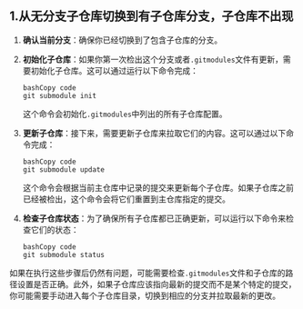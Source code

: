 ## 1.从无分支子仓库切换到有子仓库分支，子仓库不出现

1. **确认当前分支**：确保你已经切换到了包含子仓库的分支。

2. **初始化子仓库**：如果你第一次检出这个分支或者`.gitmodules`文件有更新，需要初始化子仓库。这可以通过运行以下命令完成：

   ```
   bashCopy code
   git submodule init
   ```

   这个命令会初始化`.gitmodules`中列出的所有子仓库配置。

3. **更新子仓库**：接下来，需要更新子仓库来拉取它们的内容。这可以通过以下命令完成：

   ```
   bashCopy code
   git submodule update
   ```

   这个命令会根据当前主仓库中记录的提交来更新每个子仓库。如果子仓库之前已经被检出，这个命令会将它们重置到主仓库指定的提交。

4. **检查子仓库状态**：为了确保所有子仓库都已正确更新，可以运行以下命令来检查它们的状态：

   ```
   bashCopy code
   git submodule status
   ```

如果在执行这些步骤后仍然有问题，可能需要检查`.gitmodules`文件和子仓库的路径设置是否正确。此外，如果子仓库应该指向最新的提交而不是某个特定的提交，你可能需要手动进入每个子仓库目录，切换到相应的分支并拉取最新的更改。